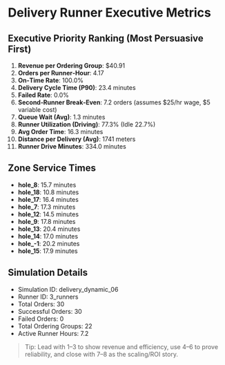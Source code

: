 # Delivery Runner Executive Metrics

## Executive Priority Ranking (Most Persuasive First)
1. **Revenue per Ordering Group**: $40.91
2. **Orders per Runner‑Hour**: 4.17
3. **On‑Time Rate**: 100.0%
4. **Delivery Cycle Time (P90)**: 23.4 minutes
5. **Failed Rate**: 0.0%
6. **Second‑Runner Break‑Even**: 7.2 orders (assumes $25/hr wage, $5 variable cost)
7. **Queue Wait (Avg)**: 1.3 minutes
8. **Runner Utilization (Driving)**: 77.3% (Idle 22.7%)
9. **Avg Order Time**: 16.3 minutes
10. **Distance per Delivery (Avg)**: 1741 meters
11. **Runner Drive Minutes**: 334.0 minutes

## Zone Service Times
- **hole_8**: 15.7 minutes
- **hole_18**: 10.8 minutes
- **hole_17**: 16.4 minutes
- **hole_7**: 17.3 minutes
- **hole_12**: 14.5 minutes
- **hole_9**: 17.8 minutes
- **hole_13**: 20.4 minutes
- **hole_14**: 17.0 minutes
- **hole_-1**: 20.2 minutes
- **hole_15**: 17.9 minutes


## Simulation Details
- Simulation ID: delivery_dynamic_06
- Runner ID: 3_runners
- Total Orders: 30
- Successful Orders: 30
- Failed Orders: 0
- Total Ordering Groups: 22
- Active Runner Hours: 7.2

> Tip: Lead with 1–3 to show revenue and efficiency, use 4–6 to prove reliability, and close with 7–8 as the scaling/ROI story.

